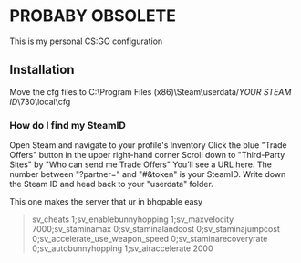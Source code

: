 # PROBABY OBSOLETE

This is my personal CS:GO configuration

## Installation ##

Move the cfg files to C:\Program Files (x86)\Steam\userdata\/*YOUR STEAM ID*\730\local\cfg 

### How do I find my SteamID ###

Open Steam and navigate to your profile's Inventory
Click the blue "Trade Offers" button in the upper right-hand corner
Scroll down to "Third-Party Sites" by "Who can send me Trade Offers"
You’ll see a URL here. The number between "?partner=" and "#&token" is your SteamID.
Write down the Steam ID and head back to your "userdata" folder.

This one makes the server that ur in bhopable easy
> sv_cheats 1;sv_enablebunnyhopping 1;sv_maxvelocity 7000;sv_staminamax 0;sv_staminalandcost 0;sv_staminajumpcost 0;sv_accelerate_use_weapon_speed 0;sv_staminarecoveryrate 0;sv_autobunnyhopping 1;sv_airaccelerate 2000
